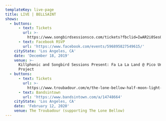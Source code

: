```yaml
---
templateKey: live-page
title: LIVE | BELLSAINT
shows:
  - buttons:
      - text: Tickets
        url: >-
          https://www.songbirdsessionsco.com/tickets?fbclid=IwAR2i0SesQKqTVwUgZTn8fy8emh0f0keXuk9NsWgA0ZYcAw8EV9EoWQWJ1pw
      - text: Facebook RSVP
        url: 'https://www.facebook.com/events/596895827549615/'
    cityState: 'Los Angeles, CA'
    date: 'December 18, 2019'
    venue: >-
      Killphonic and Songbird Sessions Present: Fa La La Land @ Pico Union
      Project
  - buttons:
      - text: Tickets
        url: >-
          https://www.troubadour.com/e/the-lone-bellow-half-moon-light-tour-83269223489/
      - text: Bandsintown
        url: 'https://www.bandsintown.com/a/14748664'
    cityState: 'Los Angeles, CA'
    date: 'February 12, 2020'
    venue: The Troubadour (supporting The Lone Bellow)
---
```


